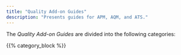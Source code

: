 ```yaml
---
title: "Quality Add-on Guides"
description: "Presents guides for APM, AQM, and ATS."
---
```


The *Quality Add-on Guides* are divided into the following categories:

{{% category_block %}}

